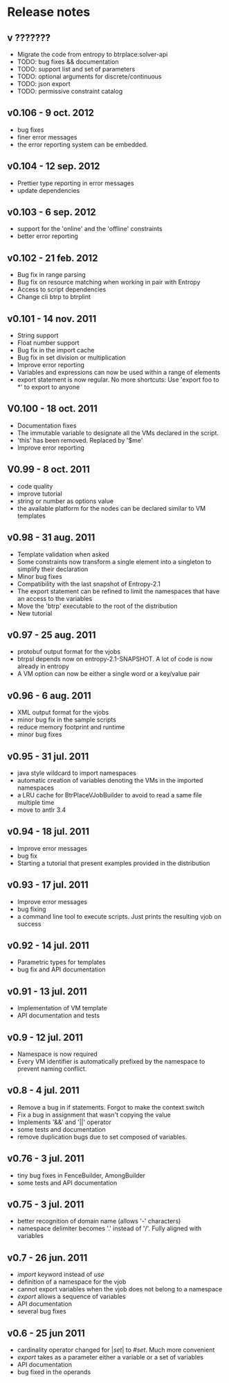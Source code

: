 Release notes
=========================

v ???????
-------------------------
- Migrate the code from entropy to btrplace:solver-api
- TODO: bug fixes && documentation
- TODO: support list and set of parameters
- TODO: optional arguments for discrete/continuous
- TODO: json export
- TODO: permissive constraint catalog

v0.106 - 9 oct. 2012
-------------------------
- bug fixes
- finer error messages
- the error reporting system can be embedded.

v0.104 - 12 sep. 2012
-------------------------
- Prettier type reporting in error messages
- update dependencies

v0.103 - 6 sep. 2012
-------------------------
- support for the 'online' and the 'offline' constraints
- better error reporting

v0.102 - 21 feb. 2012
-------------------------
- Bug fix in range parsing
- Bug fix on resource matching when working in pair with Entropy
- Access to script dependencies
- Change cli btrp to btrplint

v0.101 - 14 nov. 2011
-------------------------
- String support
- Float number support
- Bug fix in the import cache
- Bug fix in set division or multiplication
- Improve error reporting
- Variables and expressions can now be used within a range of elements
- export statement is now regular. No more shortcuts:
  Use 'export foo to *' to export to anyone

V0.100 - 18 oct. 2011
-------------------------
- Documentation fixes
- The immutable variable to designate all the VMs declared in the script.
- 'this' has been removed. Replaced by '$me'
- Improve error reporting


V0.99 - 8 oct. 2011
-------------------------
- code quality
- improve tutorial
- string or number as options value
- the available platform for the nodes can be declared similar to VM
  templates

v0.98 - 31 aug. 2011
-------------------------
- Template validation when asked
- Some constraints now transform a single element into a singleton
  to simplify their declaration
- Minor bug fixes
- Compatibility with the last snapshot of Entropy-2.1
- The export statement can be refined to limit the namespaces that have an
  access to the variables
- Move the 'btrp' executable to the root of the distribution
- New tutorial

v0.97 - 25 aug. 2011
-------------------------
- protobuf output format for the vjobs
- btrpsl depends now on entropy-2.1-SNAPSHOT. A lot of code is now already in
  entropy
- A VM option can now be either a single word or a key/value pair

v0.96 - 6 aug. 2011
-------------------------
- XML output format for the vjobs
- minor bug fix in the sample scripts
- reduce memory footprint and runtime
- minor bug fixes

v0.95 - 31 jul. 2011
-------------------------
- java style wildcard to import namespaces
- automatic creation of variables denoting the VMs in the imported namespaces
- a LRU cache for BtrPlaceVJobBuilder to avoid to read a same file multiple
  time
- move to antlr 3.4

v0.94 - 18 jul. 2011
-------------------------
- Improve error messages
- bug fix
- Starting a tutorial that present examples provided in the distribution

v0.93 - 17 jul. 2011
-------------------------
- Improve error messages
- bug fixing
- a command line tool to execute scripts. Just prints the resulting vjob on
  success

v0.92 - 14 jul. 2011
-------------------------
- Parametric types for templates
- bug fix and API documentation

v0.91 - 13 jul. 2011
-------------------------
- Implementation of VM template
- API documentation and tests

v0.9 - 12 jul. 2011
-------------------------
- Namespace is now required
- Every VM identifier is automatically prefixed by the namespace to prevent
  naming conflict.

v0.8 - 4 jul. 2011
-------------------------
- Remove a bug in if statements. Forgot to make the context switch
- Fix a bug in assignment that wasn't copying the value
- Implements '&&' and '||' operator
- some tests and documentation
- remove duplication bugs due to set composed of variables.

v0.76 - 3 jul. 2011
-------------------------
- tiny bug fixes in FenceBuilder, AmongBuilder
- some tests and API documentation

v0.75 - 3 jul. 2011
-------------------------
- better recognition of domain name (allows '-' characters)
- namespace delimiter becomes '.' instead of '/'. Fully aligned with variables

v0.7 - 26 jun. 2011
-------------------------
- _import_ keyword instead of _use_
- definition of a namespace for the vjob
- cannot export variables when the vjob does not belong to a namespace
- _export_ allows a sequence of variables
- API documentation
- several bug fixes

v0.6 - 25 jun 2011
-------------------------
- cardinality operator changed for |_set_| to _#set_. Much more convenient
- _export_ takes as a parameter either a variable or a set of variables
- API documentation
- bug fixed in the operands


